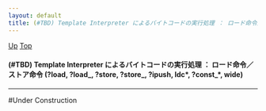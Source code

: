 ```yaml
---
layout: default
title: (#TBD) Template Interpreter によるバイトコードの実行処理 ： ロード命令／ストア命令 (?load, ?load_<n>, ?store, ?store_<n>, ?ipush, ldc*, ?const_*, wide)
---
```

[Up](noaqS079AL.html) [Top](../index.html)

#### (#TBD) Template Interpreter によるバイトコードの実行処理 ： ロード命令／ストア命令 (?load, ?load_<n>, ?store, ?store_<n>, ?ipush, ldc*, ?const_*, wide)

--- 
#Under Construction







